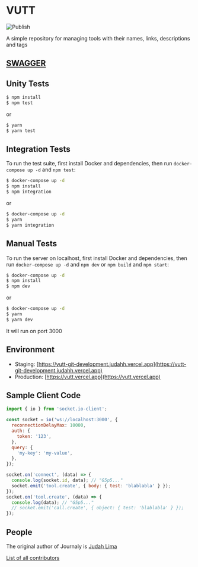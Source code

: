 # VUTT

![Publish](https://github.com/Judahh/VUTT/workflows/Publish/badge.svg)

A simple repository for managing tools with their names, links, descriptions and
tags

## [SWAGGER](https://petstore.swagger.io/?url=https://raw.githubusercontent.com/Judahh/VUTT/main/swagger.json)

## Unity Tests

```bash
$ npm install
$ npm test
```

or

```bash
$ yarn
$ yarn test
```

## Integration Tests

To run the test suite, first install Docker and dependencies, then run
`docker-compose up -d` and `npm test`:

```bash
$ docker-compose up -d
$ npm install
$ npm integration
```

or

```bash
$ docker-compose up -d
$ yarn
$ yarn integration
```

## Manual Tests

To run the server on localhost, first install Docker and dependencies, then run
`docker-compose up -d` and `npm dev` or `npm build` and `npm start`:

```bash
$ docker-compose up -d
$ npm install
$ npm dev
```

or

```bash
$ docker-compose up -d
$ yarn
$ yarn dev
```

It will run on port 3000

## Environment

- Staging:
  [https://vutt-git-development.judahh.vercel.app](https://vutt-git-development.judahh.vercel.app)
- Production: [https://vutt.vercel.app](https://vutt.vercel.app)

## Sample Client Code

``` javascript
import { io } from 'socket.io-client';

const socket = io('ws://localhost:3000', {
  reconnectionDelayMax: 10000,
  auth: {
    token: '123',
  },
  query: {
    'my-key': 'my-value',
  },
});

socket.on('connect', (data) => {
  console.log(socket.id, data); // "G5p5..."
  socket.emit('tool.create', { body: { test: 'blablabla' } });
});
socket.on('tool.create', (data) => {
  console.log(data); // "G5p5..."
  // socket.emit('call.create', { object: { test: 'blablabla' } });
});
```

## People

The original author of Journaly is [Judah Lima](https://github.com/Judahh)

[List of all contributors](https://github.com/Judahh/VUTT/graphs/contributors)
